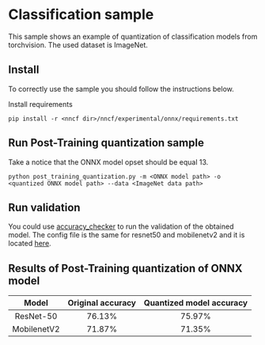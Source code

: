 
# Classification sample

This sample shows an example of quantization of classification models from torchvision. 
The used dataset is ImageNet.


## Install 

To correctly use the sample you should follow the instructions below.

Install requirements

```
pip install -r <nncf dir>/nncf/experimental/onnx/requirements.txt
```

## Run Post-Training quantization sample

Take a notice that the ONNX model opset should be equal 13.

```
python post_training_quantization.py -m <ONNX model path> -o <quantized ONNX model path> --data <ImageNet data path>
```

## Run validation

You could use [accuracy_checker](https://github.com/openvinotoolkit/open_model_zoo/tree/master/tools/accuracy_checker) to run the validation of the obtained model. The config file is the same for resnet50 and mobilenetv2 and it is located [here](/.ac_configs).  


## Results of Post-Training quantization of ONNX model

|Model|Original accuracy|Quantized model accuracy|
| :---: | :---: | :---: |
|ResNet-50|76.13%|75.97%|
|MobilenetV2|71.87%|71.35%|